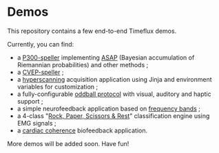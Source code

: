 # Demos

This repository contains a few end-to-end Timeflux demos.

Currently, you can find:
- a [P300-speller](../../tree/main/speller/P300/) implementing [ASAP](https://arxiv.org/abs/2203.07807) (Bayesian accumulation of Riemannian probabilities) and other methods ;
- a [CVEP-speller](../../tree/main/speller/CVEP/) ;
- a [hyperscanning](../../tree/main/hyperscanning/) acquisition application using Jinja and environment variables for customization ;
- a fully-configurable [oddball protocol](../../tree/main/oddball) with visual, auditory and haptic support ;
- a simple neurofeedback application based on [frequency bands](../../tree/main/neurofeedback/bands/) ;
- a 4-class "[Rock, Paper, Scissors & Rest](../../tree/main/roshambo/)" classification engine using EMG signals ;
- a [cardiac coherence](../../tree/main/coherence/) biofeedback application.

More demos will be added soon.
Have fun!
